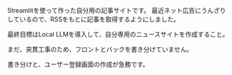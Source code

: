 Streamlitを使って作った自分用の記事サイトです。
最近ネット広告にうんざりしているので、RSSをもとに記事を取得するようにしました。

最終目標はLocal LLMを導入して、自分専用のニュースサイトを作成すること。

まだ、突貫工事のため、フロントとバックを書き分けていません。

書き分けと、ユーザー登録画面の作成が急務です。
